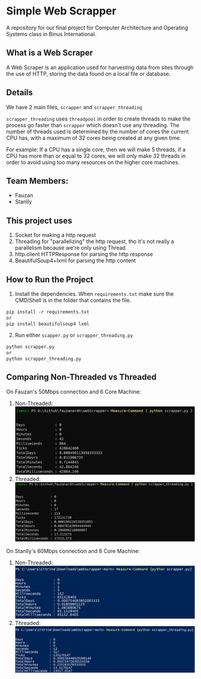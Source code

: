 
# Simple Web Scrapper
A repository for our final project for Computer Architecture and Operating Systems class in Binus International.

## What is a Web Scraper
A Web Scraper is an application used for harvesting data from sites through the use of HTTP, storing the data found on a local file or database.

## Details
We have 2 main files, `scrapper` and `scrapper_threading`

`scrapper_threading` uses `threadpool` in order to create threads to make the process go faster than `scrapper` which doesn't use any threading. The number of threads used is determined by the number of cores the current CPU has, with a maximum of 32 cores being created at any given time. 

For example:
If a CPU has a single core, then we will make 5 threads, if a CPU has more than or equal to 32 cores, we will only make 32 threads in order to avoid using too many resources on the higher core machines.

## Team Members:
- Fauzan
- Stanlly

## This project uses
1. Socket for making a http request
2. Threading for "parallelizing" the http request, tho it's not really a parallelism because we're only using Thread
3. http.client HTTPResponse for parsing the http response 
4. BeautifulSoup4+lxml for parsing the http content

## How to Run the Project
1. Install the dependencies. When `requirements.txt` make sure the CMD/Shell is in the folder that contains the file.
```
pip install -r requirements.txt
or
pip install beautifulsoup4 lxml
```
2. Run either `scapper.py` or `scrapper_threading.py`
```
python scrapper.py
or
python scrapper_threading.py
```

## Comparing Non-Threaded vs Threaded
On Fauzan's 50Mbps connection and 6 Core Machine:
1. Non-Threaded:
    ![non-threading](resources/non_threading.png)
2. Threaded:
    ![threading](resources/threading.png)

On Stanlly's 60Mbps connection and 8 Core Machine:
1. Non-Threaded:
    ![non-threaded](resources/non_threaded.jpg)
2. Threaded:
    ![threaded](resources/threaded.png)
